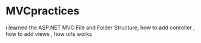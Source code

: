 # MVCpractices
i learned the  ASP.NET MVC File and Folder Structure, how to add conroller , how to add views , how urls works 
